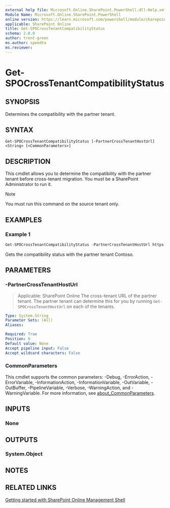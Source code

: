 ```yaml
---
external help file: Microsoft.Online.SharePoint.PowerShell.dll-Help.xml
Module Name: Microsoft.Online.SharePoint.PowerShell
online version: https://learn.microsoft.com/powershell/module/sharepoint-online/get-spocrosstenantcompatibilitystatus
applicable: SharePoint Online
title: Get-SPOCrossTenantCompatibilityStatus
schema: 2.0.0
author: trent-green
ms.author: speedta
ms.reviewer:
---
```


# Get-SPOCrossTenantCompatibilityStatus

## SYNOPSIS

Determines the compatibility with the partner tenant.

## SYNTAX

```
Get-SPOCrossTenantCompatibilityStatus [-PartnerCrossTenantHostUrl] <String> [<CommonParameters>]
```

## DESCRIPTION

This cmdlet allows you to determine the compatibility with the partner tenant before cross-tenant migration. You must be a SharePoint Administrator to run it.

> [!NOTE]
> You must run this command on the source tenant only.

## EXAMPLES

### Example 1

```powershell
Get-SPOCrossTenantCompatibilityStatus -PartnerCrossTenantHostUrl https://contoso-my.sharepoint.com
```

Gets the compatibility status with the partner tenant Contoso.

## PARAMETERS

### -PartnerCrossTenantHostUrl

> Applicable: SharePoint Online
The cross-tenant URL of the partner tenant. The partner tenant can determine this for you by running `Get-SPOCrossTenantHostUrl` on each of the tenants.

```yaml
Type: System.String
Parameter Sets: (All)
Aliases:

Required: True
Position: 0
Default value: None
Accept pipeline input: False
Accept wildcard characters: False
```

### CommonParameters

This cmdlet supports the common parameters: -Debug, -ErrorAction, -ErrorVariable, -InformationAction, -InformationVariable, -OutVariable, -OutBuffer, -PipelineVariable, -Verbose, -WarningAction, and -WarningVariable. For more information, see [about_CommonParameters](https://go.microsoft.com/fwlink/?LinkID=113216).

## INPUTS

### None

## OUTPUTS

### System.Object

## NOTES

## RELATED LINKS

[Getting started with SharePoint Online Management Shell](/powershell/sharepoint/sharepoint-online/connect-sharepoint-online)
